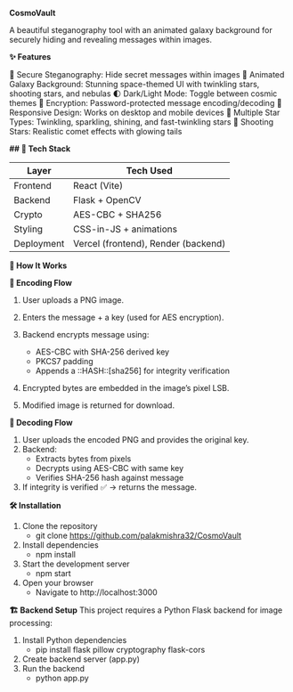 **CosmoVault**

A beautiful steganography tool with an animated galaxy background for securely hiding and revealing messages within images.

**✨ Features**

🔐 Secure Steganography: Hide secret messages within images
🎨 Animated Galaxy Background: Stunning space-themed UI with twinkling stars, shooting stars, and nebulas
🌓 Dark/Light Mode: Toggle between cosmic themes
🔑 Encryption: Password-protected message encoding/decoding
📱 Responsive Design: Works on desktop and mobile devices
🌟 Multiple Star Types: Twinkling, sparkling, shining, and fast-twinkling stars
🌠 Shooting Stars: Realistic comet effects with glowing tails


**## 🧱 Tech Stack**

| Layer      | Tech Used              |
|------------|------------------------|
| Frontend   | React (Vite)           |
| Backend    | Flask + OpenCV         |
| Crypto     | AES-CBC + SHA256       |
| Styling    | CSS-in-JS + animations |
| Deployment | Vercel (frontend), Render (backend) |


**🧠 How It Works**

**🔐 Encoding Flow**
1. User uploads a PNG image.
2. Enters the message + a key (used for AES encryption).
3. Backend encrypts message using:

    - AES-CBC with SHA-256 derived key
    - PKCS7 padding
    - Appends a ::HASH::[sha256] for integrity verification
4. Encrypted bytes are embedded in the image’s pixel LSB.
5. Modified image is returned for download.

**🔎 Decoding Flow**
1. User uploads the encoded PNG and provides the original key.
2. Backend:
    - Extracts bytes from pixels
    - Decrypts using AES-CBC with same key
    - Verifies SHA-256 hash against message
3. If integrity is verified ✅ → returns the message.



**🛠️ Installation**

1. Clone the repository
    - git clone https://github.com/palakmishra32/CosmoVault
2. Install dependencies
    - npm install
3. Start the development server
    - npm start
4. Open your browser
    - Navigate to http://localhost:3000
  

**🏗️ Backend Setup**
This project requires a Python Flask backend for image processing:

1. Install Python dependencies
    - pip install flask pillow cryptography flask-cors
2. Create backend server (app.py)
3. Run the backend
    - python app.py
